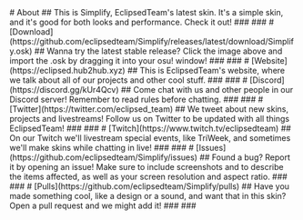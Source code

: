 <!--![alt text](https://i.imgur.com/io1ZPVG.png "Simplify Logo")--!>
<!--![about](https://i.imgur.com/P3RVo6I.png "about")--!>

# About

## This is Simplify, EclipsedTeam's latest skin. It's a simple skin, and it's good for both looks and performance. Check it out!
### 
### 

<!--### [![download](https://i.imgur.com/OksciCc.png "Download")](https://github.com/eclipsedteam/Simplify/releases/latest/download/Dashed.osk)--!>

# [Download](https://github.com/eclipsedteam/Simplify/releases/latest/download/Simplify.osk)

## Wanna try the latest stable release? Click the image above and import the .osk by dragging it into your osu! window!
### 
### 

<!--### [![website](https://i.imgur.com/pOjvtxb.png "Website Link")](https://eclipsed.hub2hub.xyz)--!>

# [Website](https://eclipsed.hub2hub.xyz)

## This is EclipsedTeam's website, where we talk about all of our projects and other cool stuff. 
### 
### 

<!--### [![discord](https://i.imgur.com/TZir0Cx.png "Discord Link")](https://discord.gg/kUr4Qcv)--!>

# [Discord](https://discord.gg/kUr4Qcv)

## Come chat with us and other people in our Discord server! Remember to read rules before chatting.
### 
### 

<!--### [![twitter](https://i.imgur.com/1Z3T8f9.png "Twitter Link")](https://twitter.com/eclipsed_team)--!>

# [Twitter](https://twitter.com/eclipsed_team)

## We tweet about new skins, projects and livestreams! Follow us on Twitter to be updated with all things EclipsedTeam!
### 
### 

<!--### [![twitch](https://i.imgur.com/ph7tPbH.png "Twitch Link")](https://www.twitch.tv/eclipsedteam)--!>

# [Twitch](https://www.twitch.tv/eclipsedteam)

## On our Twitch we'll livestream special events, like TriWeek, and sometimes we'll make skins while chatting in live! <!--I see you coming for this typo su--!>
### 
### 

<!--### [![issues](https://i.imgur.com/MSJVZGH.png "Issues Link")](https://github.com/eclipsedteam/Simplify/issues)--!>

# [Issues](https://github.com/eclipsedteam/Simplify/issues)

## Found a bug? Report it by opening an issue! Make sure to include screenshots and to describe the items affected, as well as your screen resolution and aspect ratio.
### 
### 

<!--### [![pulls](https://i.imgur.com/9jlDy76.png "Pulls Link")](https://github.com/eclipsedteam/Simplify/pulls))--!>

# [Pulls](https://github.com/eclipsedteam/Simplify/pulls)

## Have you made something cool, like a design or a sound, and want that in this skin? Open a pull request and we might add it!
### 
### 

